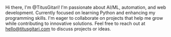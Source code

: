 Hi there, I'm @TitusGitari! I'm passionate about AI/ML, automation, and web development. Currently focused on learning Python and enhancing my programming skills. I'm eager to collaborate on projects that help me grow while contributing to innovative solutions.
Feel free to reach out at hello@titusgitari.com to discuss projects or ideas.
